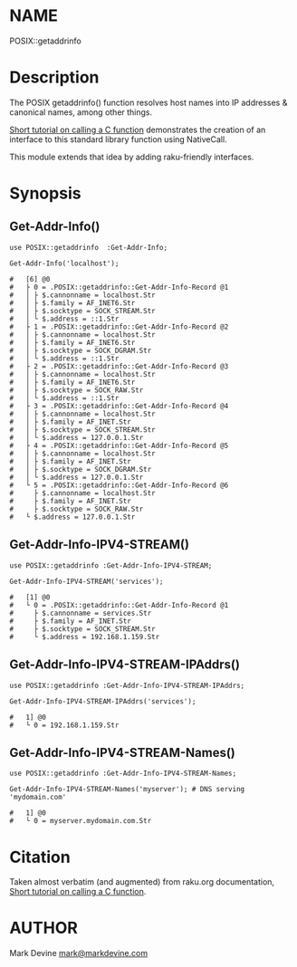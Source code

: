 NAME
====
POSIX::getaddrinfo

Description
===========
The POSIX getaddrinfo() function resolves host names into IP addresses & canonical names, among other things.

[Short tutorial on calling a C function](https://docs.raku.org/language/nativecall#Short_tutorial_on_calling_a_C_function)
demonstrates the creation of an interface to this standard library function using NativeCall.

This module extends that idea by adding raku-friendly interfaces.

Synopsis
========

Get-Addr-Info()
---------------
```perl6
use POSIX::getaddrinfo  :Get-Addr-Info;

Get-Addr-Info('localhost');

#   [6] @0
#   ├ 0 = .POSIX::getaddrinfo::Get-Addr-Info-Record @1
#   │ ├ $.cannonname = localhost.Str
#   │ ├ $.family = AF_INET6.Str
#   │ ├ $.socktype = SOCK_STREAM.Str
#   │ └ $.address = ::1.Str
#   ├ 1 = .POSIX::getaddrinfo::Get-Addr-Info-Record @2
#   │ ├ $.cannonname = localhost.Str
#   │ ├ $.family = AF_INET6.Str
#   │ ├ $.socktype = SOCK_DGRAM.Str
#   │ └ $.address = ::1.Str
#   ├ 2 = .POSIX::getaddrinfo::Get-Addr-Info-Record @3
#   │ ├ $.cannonname = localhost.Str
#   │ ├ $.family = AF_INET6.Str
#   │ ├ $.socktype = SOCK_RAW.Str
#   │ └ $.address = ::1.Str
#   ├ 3 = .POSIX::getaddrinfo::Get-Addr-Info-Record @4
#   │ ├ $.cannonname = localhost.Str
#   │ ├ $.family = AF_INET.Str
#   │ ├ $.socktype = SOCK_STREAM.Str
#   │ └ $.address = 127.0.0.1.Str
#   ├ 4 = .POSIX::getaddrinfo::Get-Addr-Info-Record @5
#   │ ├ $.cannonname = localhost.Str
#   │ ├ $.family = AF_INET.Str
#   │ ├ $.socktype = SOCK_DGRAM.Str
#   │ └ $.address = 127.0.0.1.Str
#   └ 5 = .POSIX::getaddrinfo::Get-Addr-Info-Record @6
#     ├ $.cannonname = localhost.Str
#     ├ $.family = AF_INET.Str
#     ├ $.socktype = SOCK_RAW.Str
#   └ $.address = 127.0.0.1.Str
```

Get-Addr-Info-IPV4-STREAM()
---------------------------
```perl6
use POSIX::getaddrinfo :Get-Addr-Info-IPV4-STREAM;

Get-Addr-Info-IPV4-STREAM('services');

#   [1] @0
#   └ 0 = .POSIX::getaddrinfo::Get-Addr-Info-Record @1
#     ├ $.cannonname = services.Str
#     ├ $.family = AF_INET.Str
#     ├ $.socktype = SOCK_STREAM.Str
#     └ $.address = 192.168.1.159.Str
```

Get-Addr-Info-IPV4-STREAM-IPAddrs()
-----------------------------------
```perl6
use POSIX::getaddrinfo :Get-Addr-Info-IPV4-STREAM-IPAddrs;

Get-Addr-Info-IPV4-STREAM-IPAddrs('services');

#   1] @0
#   └ 0 = 192.168.1.159.Str
```

Get-Addr-Info-IPV4-STREAM-Names()
---------------------------------
```perl6
use POSIX::getaddrinfo :Get-Addr-Info-IPV4-STREAM-Names;

Get-Addr-Info-IPV4-STREAM-Names('myserver'); # DNS serving 'mydomain.com'

#   1] @0
#   └ 0 = myserver.mydomain.com.Str
```

Citation
========
Taken almost verbatim (and augmented) from raku.org documentation, [Short tutorial on calling a C function](https://docs.raku.org/language/nativecall#Short_tutorial_on_calling_a_C_function).

AUTHOR
======
Mark Devine <mark@markdevine.com>
